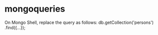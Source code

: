 # mongoqueries

On Mongo Shell, replace the query as follows:
  db.getCollection('persons')
    .find({...});
